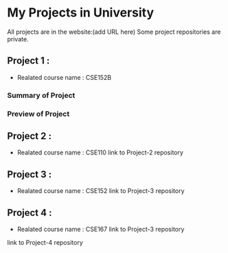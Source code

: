 # My Projects in University
All projects are in the website:(add URL here)
Some project repositories are private.

## Project 1 : 
- Realated course name : CSE152B 
### Summary of Project 
### Preview of Project

## Project 2  : 
- Realated course name : CSE110
link to Project-2 repository 

## Project 3 : 
- Realated course name : CSE152
link to Project-3 repository

## Project 4 : 
- Realated course name : CSE167
link to Project-3 repository 

link to Project-4 repository 


